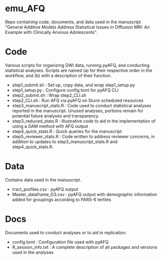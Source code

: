 # emu_AFQ

Repo containing code, documents, and data used in the manuscript "General Additive Models Address Statistical Issues in Diffusion MRI: An Example with Clinically Anxious Adolescents".

# Code

Various scripts for organizing DWI data, running pyAFQ, and conducting statistical analyses. Scripts are named (a) for their respective order in the workflow, and (b) with a description of their function.

- step1_submit.sh : Set up, copy data, and wrap step1_setup.py
- step1_setup.py : Configure config.toml for pyAFQ CLI
- step2_submit.sh : Wrap step2_CLI.sh
- step2_CLI.sh : Run AFQ via pyAFQ on Slurm scheduled resources
- step3_manuscript_stats.R : Code used to conduct statistical analyses reported in the manuscript. Unused analyses, portions remain for potential future analyses and transparency.
- step3_reduced_stats.R : Illustrative code to aid in the implementation of using a GAM method with AFQ output
- step4_quick_stats.R : Quick queries for the manuscript
- step5_reviewer_stats.R : Code written to address reviewer concerns, in addition to updates to step3_manuscript_stats.R and step4_quick_stats.R.


# Data

Contains data used in the manuscript.

- tract_profiles.csv : pyAFQ output
- Master_dataframe_G3.csv : pyAFQ output with demographic information added for groupings according to PARS-6 tertiles


# Docs

Documents used to conduct analyses or to aid in replication.

- config.toml : Configuration file used with pyAFQ
- R_session_info.txt : A complete description of all packages and versions used in the analyses
